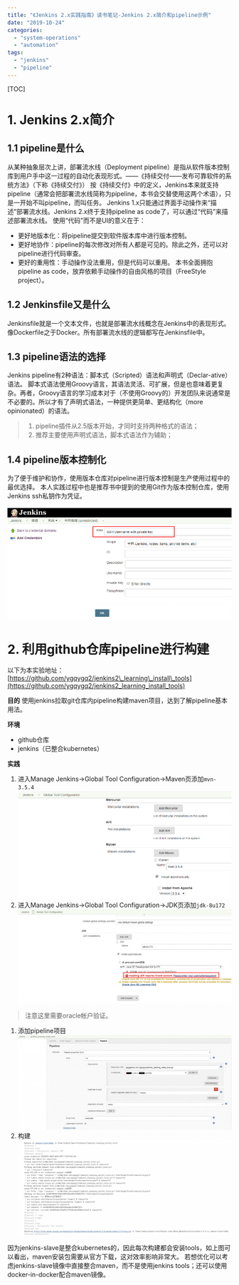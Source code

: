 ```yaml
---
title: "《Jenkins 2.x实践指南》读书笔记-Jenkins 2.x简介和pipeline示例"
date: "2019-10-24"
categories: 
  - "system-operations"
  - "automation"
tags: 
  - "jenkins"
  - "pipeline"
---
```


\[TOC\]

# 1\. Jenkins 2.x简介

## 1.1 pipeline是什么

从某种抽象层次上讲，部署流水线（Deployment pipeline）是指从软件版本控制库到用户手中这一过程的自动化表现形式。——《持续交付——发布可靠软件的系统方法》（下称《持续交付》） 按《持续交付》中的定义，Jenkins本来就支持pipeline（通常会把部署流水线简称为pipeline，本书会交替使用这两个术语），只是一开始不叫pipeline，而叫任务。 Jenkins 1.x只能通过界面手动操作来“描述”部署流水线。Jenkins 2.x终于支持pipeline as code了，可以通过“代码”来描述部署流水线。 使用“代码”而不是UI的意义在于：

- 更好地版本化：将pipeline提交到软件版本库中进行版本控制。
- 更好地协作：pipeline的每次修改对所有人都是可见的。除此之外，还可以对pipeline进行代码审查。
- 更好的重用性：手动操作没法重用，但是代码可以重用。 本书全面拥抱pipeline as code，放弃依赖手动操作的自由风格的项目（FreeStyle project）。

## 1.2 Jenkinsfile又是什么

Jenkinsfile就是一个文本文件，也就是部署流水线概念在Jenkins中的表现形式。像Dockerfile之于Docker。所有部署流水线的逻辑都写在Jenkinsfile中。

## 1.3 pipeline语法的选择

Jenkins pipeline有2种语法：脚本式（Scripted）语法和声明式（Declar-ative）语法。 脚本式语法使用Groovy语言，其语法灵活、可扩展，但是也意味着更复杂。再者，Groovy语言的学习成本对于（不使用Groovy的）开发团队来说通常是不必要的。所以才有了声明式语法，一种提供更简单、更结构化（more opinionated）的语法。

> 1. pipeline插件从2.5版本开始，才同时支持两种格式的语法；
> 2. 推荐主要使用声明式语法，脚本式语法作为辅助；

## 1.4 pipeline版本控制化

为了便于维护和协作，使用版本仓库对pipeline进行版本控制是生产使用过程中的最优选择。 本人实践过程中也是推荐书中提到的使用Git作为版本控制仓库，使用Jenkins ssh私钥作为凭证。

![添加ssh私钥凭据](images/1571907999840.png)

# 2\. 利用github仓库pipeline进行构建

以下为本实验地址： [https://github.com/ygqygq2/jenkins2\_learning\_install\_tools](https://github.com/ygqygq2/jenkins2_learning_install_tools)

**目的** 使用jenkins拉取git仓库内pipeline构建maven项目，达到了解pipeline基本用法。

**环境**

- github仓库
- jenkins（已整合kubernetes）

**实践**

1. 进入Manage Jenkins→Global Tool Configuration->Maven页添加`mvn-3.5.4` ![添加maven-3.5.4](images/1571908790122.png)
2. 进入Manage Jenkins→Global Tool Configuration→JDK页添加`jdk-8u172` ![添加jdk-8u172](images/1571909016349-1024x449.png)

> 注意这里需要oracle帐户验证。

1. 添加pipeline项目 ![添加pipeline项目](images/1571909599348-1024x455.png)
2. 构建 ![](images/1571910835892-1024x456.png)

因为jenkins-slave是整合kubernetes的，因此每次构建都会安装tools，如上图可以看出，maven安装包需要从官方下载，这对效率影响非常大。 若想优化可以考虑jenkins-slave镜像中直接整合maven，而不是使用jenkins tools；还可以使用docker-in-docker配合maven镜像。
